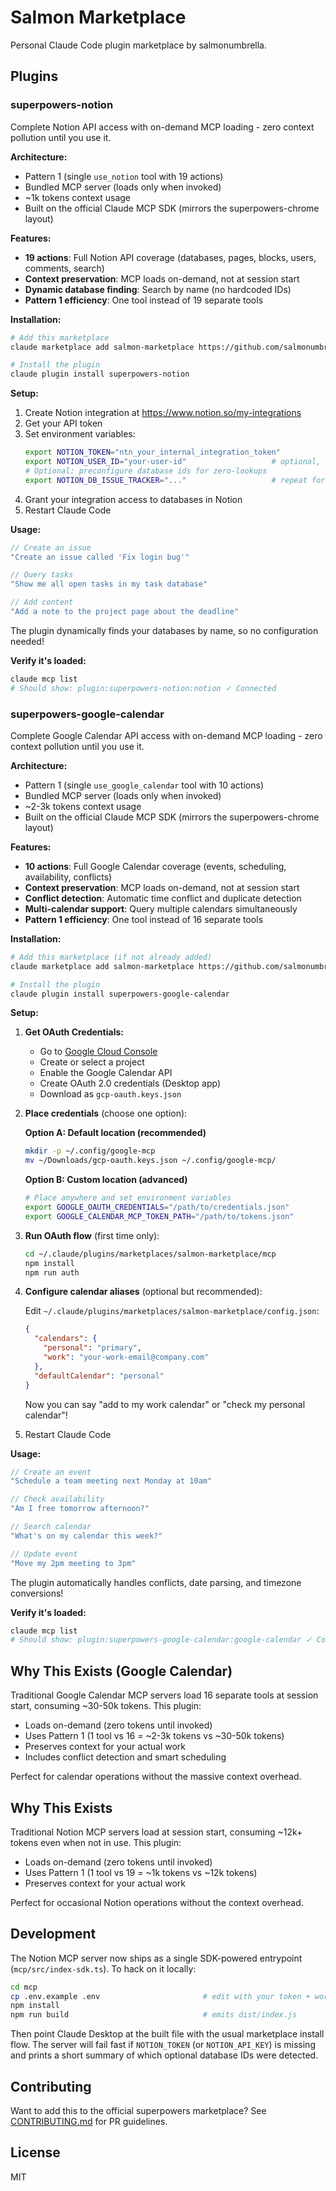 # Salmon Marketplace

Personal Claude Code plugin marketplace by salmonumbrella.

## Plugins

### superpowers-notion

Complete Notion API access with on-demand MCP loading - zero context pollution until you use it.

**Architecture:**
- Pattern 1 (single `use_notion` tool with 19 actions)
- Bundled MCP server (loads only when invoked)
- ~1k tokens context usage
- Built on the official Claude MCP SDK (mirrors the superpowers-chrome layout)

**Features:**
- **19 actions**: Full Notion API coverage (databases, pages, blocks, users, comments, search)
- **Context preservation**: MCP loads on-demand, not at session start
- **Dynamic database finding**: Search by name (no hardcoded IDs)
- **Pattern 1 efficiency**: One tool instead of 19 separate tools

**Installation:**

```bash
# Add this marketplace
claude marketplace add salmon-marketplace https://github.com/salmonumbrella/salmon-marketplace.git

# Install the plugin
claude plugin install superpowers-notion
```

**Setup:**

1. Create Notion integration at https://www.notion.so/my-integrations
2. Get your API token
3. Set environment variables:
   ```bash
   export NOTION_TOKEN="ntn_your_internal_integration_token"
   export NOTION_USER_ID="your-user-id"                   # optional, enables auto-assign
   # Optional: preconfigure database ids for zero-lookups
   export NOTION_DB_ISSUE_TRACKER="..."                   # repeat for the rest
   ```
4. Grant your integration access to databases in Notion
5. Restart Claude Code

**Usage:**

```javascript
// Create an issue
"Create an issue called 'Fix login bug'"

// Query tasks
"Show me all open tasks in my task database"

// Add content
"Add a note to the project page about the deadline"
```

The plugin dynamically finds your databases by name, so no configuration needed!

**Verify it's loaded:**

```bash
claude mcp list
# Should show: plugin:superpowers-notion:notion ✓ Connected
```

### superpowers-google-calendar

Complete Google Calendar API access with on-demand MCP loading - zero context pollution until you use it.

**Architecture:**
- Pattern 1 (single `use_google_calendar` tool with 10 actions)
- Bundled MCP server (loads only when invoked)
- ~2-3k tokens context usage
- Built on the official Claude MCP SDK (mirrors the superpowers-chrome layout)

**Features:**
- **10 actions**: Full Google Calendar coverage (events, scheduling, availability, conflicts)
- **Context preservation**: MCP loads on-demand, not at session start
- **Conflict detection**: Automatic time conflict and duplicate detection
- **Multi-calendar support**: Query multiple calendars simultaneously
- **Pattern 1 efficiency**: One tool instead of 16 separate tools

**Installation:**

```bash
# Add this marketplace (if not already added)
claude marketplace add salmon-marketplace https://github.com/salmonumbrella/salmon-marketplace.git

# Install the plugin
claude plugin install superpowers-google-calendar
```

**Setup:**

1. **Get OAuth Credentials:**
   - Go to [Google Cloud Console](https://console.cloud.google.com/)
   - Create or select a project
   - Enable the Google Calendar API
   - Create OAuth 2.0 credentials (Desktop app)
   - Download as `gcp-oauth.keys.json`

2. **Place credentials** (choose one option):

   **Option A: Default location (recommended)**
   ```bash
   mkdir -p ~/.config/google-mcp
   mv ~/Downloads/gcp-oauth.keys.json ~/.config/google-mcp/
   ```

   **Option B: Custom location (advanced)**
   ```bash
   # Place anywhere and set environment variables
   export GOOGLE_OAUTH_CREDENTIALS="/path/to/credentials.json"
   export GOOGLE_CALENDAR_MCP_TOKEN_PATH="/path/to/tokens.json"
   ```

3. **Run OAuth flow** (first time only):
   ```bash
   cd ~/.claude/plugins/marketplaces/salmon-marketplace/mcp
   npm install
   npm run auth
   ```

4. **Configure calendar aliases** (optional but recommended):

   Edit `~/.claude/plugins/marketplaces/salmon-marketplace/config.json`:
   ```json
   {
     "calendars": {
       "personal": "primary",
       "work": "your-work-email@company.com"
     },
     "defaultCalendar": "personal"
   }
   ```

   Now you can say "add to my work calendar" or "check my personal calendar"!

5. Restart Claude Code

**Usage:**

```javascript
// Create an event
"Schedule a team meeting next Monday at 10am"

// Check availability
"Am I free tomorrow afternoon?"

// Search calendar
"What's on my calendar this week?"

// Update event
"Move my 2pm meeting to 3pm"
```

The plugin automatically handles conflicts, date parsing, and timezone conversions!

**Verify it's loaded:**

```bash
claude mcp list
# Should show: plugin:superpowers-google-calendar:google-calendar ✓ Connected
```

## Why This Exists (Google Calendar)

Traditional Google Calendar MCP servers load 16 separate tools at session start, consuming ~30-50k tokens. This plugin:
- Loads on-demand (zero tokens until invoked)
- Uses Pattern 1 (1 tool vs 16 = ~2-3k tokens vs ~30-50k tokens)
- Preserves context for your actual work
- Includes conflict detection and smart scheduling

Perfect for calendar operations without the massive context overhead.

## Why This Exists

Traditional Notion MCP servers load at session start, consuming ~12k+ tokens even when not in use. This plugin:
- Loads on-demand (zero tokens until invoked)
- Uses Pattern 1 (1 tool vs 19 = ~1k tokens vs ~12k tokens)
- Preserves context for your actual work

Perfect for occasional Notion operations without the context overhead.

## Development

The Notion MCP server now ships as a single SDK-powered entrypoint (`mcp/src/index-sdk.ts`). To hack on it locally:

```bash
cd mcp
cp .env.example .env                       # edit with your token + workspace ids
npm install
npm run build                              # emits dist/index.js
```

Then point Claude Desktop at the built file with the usual marketplace install flow. The server will fail fast if `NOTION_TOKEN` (or `NOTION_API_KEY`) is missing and prints a short summary of which optional database IDs were detected.

## Contributing

Want to add this to the official superpowers marketplace? See [CONTRIBUTING.md](CONTRIBUTING.md) for PR guidelines.

## License

MIT
